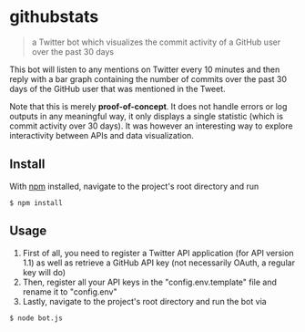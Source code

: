 # githubstats

> a Twitter bot which visualizes the commit activity of a GitHub user over the past 30 days

This bot will listen to any mentions on Twitter every 10 minutes and then reply with a bar graph containing the number of commits over the past 30 days of the GitHub user that was mentioned in the Tweet.

Note that this is merely <b>proof-of-concept</b>. It does not handle errors or log outputs in any meaningful way, it only displays a single statistic (which is commit activity over 30 days). It was however an interesting way to explore interactivity between APIs and data visualization.

## Install

With [npm](https://npmjs.org/) installed, navigate to the project's root directory and run

```
$ npm install
```

## Usage

1. First of all, you need to register a Twitter API application (for API version 1.1) as well as retrieve a GitHub API key (not necessarily OAuth, a regular key will do)
2. Then, register all your API keys in the "config.env.template" file and rename it to "config.env"
3. Lastly, navigate to the project's root directory and run the bot via

```
$ node bot.js
```
